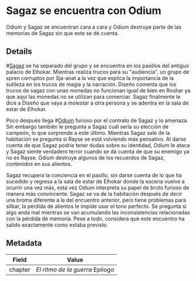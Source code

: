 # Sagaz se encuentra con Odium
Odium y Sagaz se encuentran cara a cara y Odium destruye parte de las memorias de Sagaz sin que este se dé cuenta.


## Details
#[Sagaz](characters/wit) se ha separado del grupo y se encuentra en los pasillos del antiguo palacio de Elhokar. Mientras realiza trucos para su "audiencia", un grupo de spren corruptos por Sja-anat a la vez que explica la importancia de la sutileza en los trucos de magia y la narración. Diseño comenta que los trucos de sagaz con unas monedas no funcionan igual de bien en Roshar ya que aquí las monedas no se utilizan para comerciar. Sagaz finalmente le dice a Diseño que vaya a molestar a otra persona y se adentra en la sala de estar de Elhokar. 

Poco después llega #[Odium](characters/odium) furioso por el contrato de Sagaz y lo amenaza. Sin embargo también le pregunta a Sagaz cuál sería su elección de campeón, lo que sorprende a este último. Mientras Sagaz sale de la habitación se pregunta si Rayse se está volviendo más pensativo. Al darse cuenta de que Sagaz podría tener dudas sobre su identidad, Odium le ataca y Sagaz siente verdadero terror cuando se da cuenta de que su enemigo ya no es Rayse. Odium destruye algunos de los recuerdos de Sagaz, contenidos en sus alientos.

Sagaz recupera la conciencia en el pasillo, sin darse cuenta de lo que ha sucedido y regresa a la sala de estar de Elhokar donde la escena vuelve a ocurrir una vez más, esta vez Odium interpreta su papel de bruto furioso de manera más convincente. Sagaz se va de la habitación después de decir una broma diferente a la del encuentro anterior, pero tiene problemas para silbar, la pérdida de alientos le impide usar el tono perfecto. Se pregunta si algo anda mal mientras se van acumulando las inconsistencias relacionadas con la pérdida de memoria. Pese a todo, considera que este encuentro ha salido exactamente como estaba previsto. 

## Metadata
| Field | Value |
| ----- | ----- |
| chapter | *El ritmo de la guerra* Epílogo|
